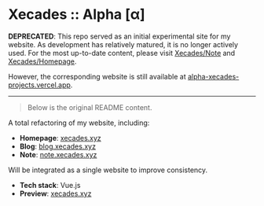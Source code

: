 # Xecades :: Alpha \[α\]

**DEPRECATED**: This repo served as an initial experimental site for my website. As development has relatively matured, it is no longer actively used. For the most up-to-date content, please visit [Xecades/Note](https://github.com/Xecades/Note) and [Xecades/Homepage](https://github.com/Xecades/Homepage).

However, the corresponding website is still available at [alpha-xecades-projects.vercel.app](https://alpha-xecades-projects.vercel.app/).

---

> Below is the original README content.

A total refactoring of my website, including:

 - **Homepage**: [xecades.xyz](https://xecades.xyz/)
 - **Blog**: [blog.xecades.xyz](https://blog.xecades.xyz/)
 - **Note**: [note.xecades.xyz](https://note.xecades.xyz/)

Will be integrated as a single website to improve consistency.

 - **Tech stack**: Vue.js
 - **Preview**: [xecades.xyz](https://xecades.xyz/)
